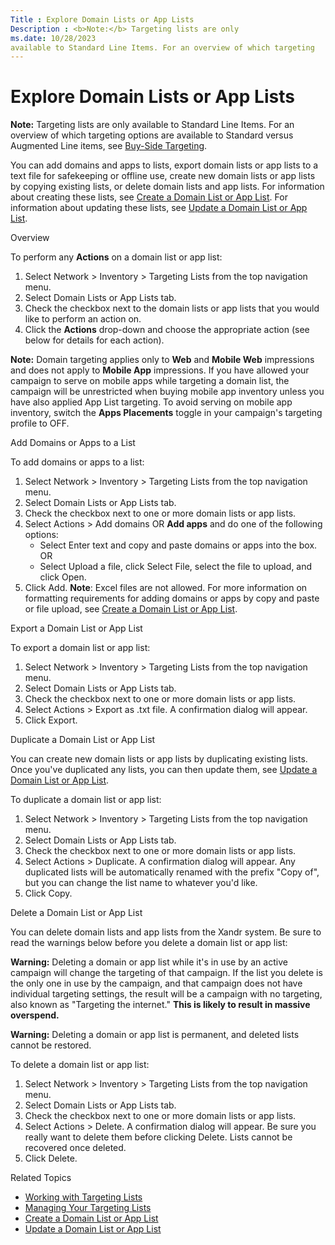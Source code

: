 ```yaml
---
Title : Explore Domain Lists or App Lists
Description : <b>Note:</b> Targeting lists are only
ms.date: 10/28/2023
available to Standard Line Items. For an overview of which targeting
---
```



# Explore Domain Lists or App Lists







<b>Note:</b> Targeting lists are only
available to Standard Line Items. For an overview of which targeting
options are available to Standard versus Augmented Line items, see
<a href="buy-side-targeting.md" class="xref">Buy-Side Targeting</a>.



You can add domains and apps to lists, export domain lists or app lists
to a text file for safekeeping or offline use, create new domain lists
or app lists by copying existing lists, or delete domain lists and app
lists. For information about creating these lists, see
<a href="create-a-domain-list-or-app-list.md" class="xref">Create a
Domain List or App List</a>. For information about updating these lists,
see
<a href="update-a-domain-list-or-app-list.md" class="xref">Update a
Domain List or App List</a>.

Overview

To perform any **Actions** on a domain list or app list:

1.  Select
    Network
     \>  Inventory  \>
     Targeting Lists from the
    top navigation menu.
2.  Select Domain Lists or
    App Lists tab.
3.  Check the checkbox next to the domain lists or app lists that you
    would like to perform an action on.
4.  Click the **Actions** drop-down and choose the appropriate action
    (see below for details for each action).



<b>Note:</b> Domain targeting applies only to
**Web** and **Mobile Web** impressions and does not apply to **Mobile
App** impressions. If you have allowed your campaign to serve on mobile
apps while targeting a domain list, the campaign will be unrestricted
when buying mobile app inventory unless you have also applied App List
targeting. To avoid serving on mobile app inventory, switch the **Apps
Placements** toggle in your campaign's targeting profile to OFF.



Add Domains or Apps to a List

To add domains or apps to a list:

1.  Select
    Network
     \>  Inventory  \>
     Targeting Lists from the
    top navigation menu.
2.  Select Domain Lists or
    App Lists tab.
3.  Check the checkbox next to one or more domain lists or app lists.
4.  Select
    Actions
     \>  Add domains OR
    **Add apps** and do one of the following options:
    - Select Enter text and copy and
      paste domains or apps into the box. OR
    - Select Upload a file, click
      Select File, select the file to
      upload, and click Open.
5.  Click Add. **Note**: Excel files
    are not allowed. For more information on formatting requirements for
    adding domains or apps by copy and paste or file upload, see
    <a href="create-a-domain-list-or-app-list.md" class="xref">Create a
    Domain List or App List</a>.

Export a Domain List or App List

To export a domain list or app list:

1.  Select
    Network
     \>  Inventory  \>
     Targeting Lists from the
    top navigation menu.
2.  Select Domain Lists or
    App Lists tab.
3.  Check the checkbox next to one or more domain lists or app lists.
4.  Select
    Actions
     \>  Export as .txt
    file. A confirmation dialog will appear.
5.  Click Export.

Duplicate a Domain List or App List

You can create new domain lists or app lists by duplicating existing
lists. Once you've duplicated any lists, you can then update them, see
<a href="update-a-domain-list-or-app-list.md" class="xref">Update a
Domain List or App List</a>.

To duplicate a domain list or app list:

1.  Select
    Network
     \>  Inventory  \>
     Targeting Lists from the
    top navigation menu.
2.  Select Domain Lists or
    App Lists tab.
3.  Check the checkbox next to one or more domain lists or app lists.
4.  Select
    Actions
     \>  Duplicate. A
    confirmation dialog will appear. Any duplicated lists will be
    automatically renamed with the prefix "Copy of", but you can change
    the list name to whatever you'd like.
5.  Click Copy.

Delete a Domain List or App List

You can delete domain lists and app lists from the
Xandr system. Be sure to read the warnings below
before you delete a domain list or app list:



<b>Warning:</b> Deleting a domain or app list
while it's in use by an active campaign will change the targeting of
that campaign. If the list you delete is the only one in use by the
campaign, and that campaign does not have individual targeting settings,
the result will be a campaign with no targeting, also known as
"Targeting the internet." **This is likely to result in massive
overspend.**





<b>Warning:</b> Deleting a domain or app list
is permanent, and deleted lists cannot be restored.



To delete a domain list or app list:

1.  Select
    Network
     \>  Inventory  \>
     Targeting Lists from the
    top navigation menu.
2.  Select Domain Lists or
    App Lists tab.
3.  Check the checkbox next to one or more domain lists or app lists.
4.  Select
    Actions
     \>  Delete. A
    confirmation dialog will appear. Be sure you really want to delete
    them before clicking Delete. Lists
    cannot be recovered once deleted.
5.  Click Delete.





Related Topics

- <a href="working-with-targeting-lists.md" class="xref">Working with
  Targeting Lists</a>
- <a href="managing-your-targeting-lists.md" class="xref">Managing Your
  Targeting Lists</a>
- <a href="create-a-domain-list-or-app-list.md" class="xref">Create a
  Domain List or App List</a>
- <a href="update-a-domain-list-or-app-list.md" class="xref">Update a
  Domain List or App List</a>






